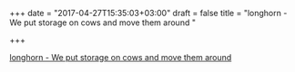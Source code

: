 +++
date = "2017-04-27T15:35:03+03:00"
draft = false
title = "longhorn - We put storage on cows and move them around "

+++

<p><a href="https://t.co/45yZPjTh9V">longhorn - We put storage on cows and move them around </a></p>
